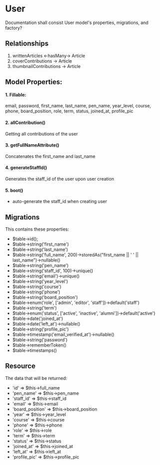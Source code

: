 # User 

Documentation shall consist User model's properties, migrations, and factory?

## Relationships 
1. writtenArticles <-hasMany-> Article 
2. coverContributions -> Article 
3. thumbnailContributions -> Article

## Model Properties:

#### 1. Fillable: 
email, password, first_name, last_name, pen_name, year_level, course, phone, board_position, role, term, status, joined_at, profile_pic

#### 2. allContribution()
Getting all contributions of the user 

#### 3. getFullNameAttribute() 
Concatenates the first_name and last_name 

#### 4. generateStaffId() 
Generates the staff_id of the user upon user creation 

#### 5. boot() 
- auto-generate the staff_id when creating user 

## Migrations
This contains these properties: 

- $table->id();
- $table->string('first_name')
- $table->string('last_name')
- $table->string('full_name', 200)->storedAs("first_name || ' ' || last_name")->nullable()
- $table->string('pen_name')
- $table->string('staff_id', 100)->unique()
- $table->string('email')->unique()
- $table->string('year_level')
- $table->string('course')
- $table->string('phone')
- $table->string('board_position')
- $table->enum('role', ['admin', 'editor', 'staff'])->default('staff')
- $table->string('term')
- $table->enum('status', ['active', 'inactive', 'alumni'])->default('active')
- $table->date('joined_at')
- $table->date('left_at')->nullable()
- $table->string('profile_pic')
- $table->timestamp('email_verified_at')->nullable()
- $table->string('password')
- $table->rememberToken()
- $table->timestamps()

## Resource
The data that will be returned:

- 'id' => $this->full_name
- 'pen_name' => $this->pen_name
- 'staff_id' => $this->staff_id
- 'email' => $this->email
- 'board_position' => $this->board_position
- 'year' => $this->year_level
- 'course' => $this->course
- 'phone' => $this->phone
- 'role' => $this->role
- 'term' => $this->term
- 'status' => $this->status
- 'joined_at' => $this->joined_at
- 'left_at' => $this->left_at
- 'profile_pic' => $this->profile_pic







